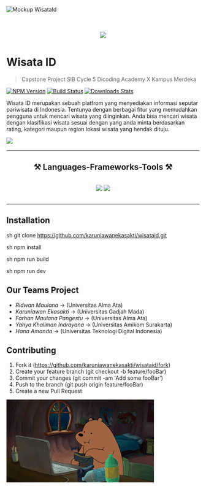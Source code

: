 ![Mockup WisataId](https://drive.google.com/uc?export=download&id=1ZCuewz8Lldrir9t304BL3-MXVFwYmCXH)

<h1 align="center">
    <img src="https://readme-typing-svg.herokuapp.com/?font=Righteous&size=35&center=true&vCenter=true&width=500&height=70&duration=4000&lines=Welcome+to+Wisata+ID+👋;" />
</h1>

# Wisata ID
> Capstone Project SIB Cycle 5 Dicoding Academy X Kampus Merdeka

[![NPM Version][npm-image]][npm-url]
[![Build Status][travis-image]][travis-url]
[![Downloads Stats][npm-downloads]][npm-url]

Wisata ID merupakan sebuah platfrom yang menyediakan informasi seputar pariwisata di Indonesia. Tentunya dengan berbagai fitur yang memudahkan pengguna untuk mencari wisata yang diinginkan. Anda bisa mencari wisata dengan klasifikasi wisata sesuai dengan yang anda minta berdasarkan rating, kategori maupun region lokasi wisata yang hendak dituju.

![](header.png)

 <hr/>
 
<h2 align="center">⚒ Languages-Frameworks-Tools ⚒</h2>
<br/>
<div align="center">
    <img src="https://skillicons.dev/icons?i=react,bootstrap,mui,html,css,vscode,github,figma,git,vite" />
    <img src="https://skillicons.dev/icons?i=nodejs,javascript,express,mysql,postman,idea,vercel,aws" /><br>
</div>

<br/>
<hr/>

## Installation

sh
git clone https://github.com/karuniawanekasakti/wisataid.git


sh
npm install


sh
npm run build


sh
npm run dev

## Our Teams Project

* _Ridwan Maulana_     ->    (Universitas Alma Ata)
* _Karuniawan Ekasakti_     ->    (Universitas Gadjah Mada)
* _Farhan Maulana Pangestu_     ->    (Universitas Alma Ata)
* _Yahya Khaliman Indrayana_     ->    (Universitas Amikom Surakarta)
* _Hana Amanda_     ->    (Universitas Teknologi Digital Indonesia)

## Contributing

1. Fork it (<https://github.com/karuniawanekasakti/wisataid/fork>)
2. Create your feature branch (git checkout -b feature/fooBar)
3. Commit your changes (git commit -am 'Add some fooBar')
4. Push to the branch (git push origin feature/fooBar)
5. Create a new Pull Request

<img src="https://github.com/darsaveli/Mariam/blob/main/1479814528_webarebears.gif" width="385px" align="center">

<!-- Markdown link & img dfn's -->
[npm-image]: https://img.shields.io/npm/v/datadog-metrics.svg?style=flat-square
[npm-url]: https://npmjs.org/package/datadog-metrics
[npm-downloads]: https://img.shields.io/npm/dm/datadog-metrics.svg?style=flat-square
[travis-image]: https://img.shields.io/travis/dbader/node-datadog-metrics/master.svg?style=flat-square
[travis-url]: https://travis-ci.org/dbader/node-datadog-metrics
[wiki]: https://github.com/yourname/yourproject/wiki
